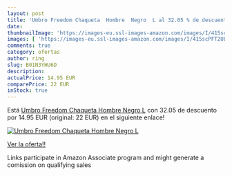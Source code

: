 ```yaml
---
layout: post
title: 'Umbro Freedom Chaqueta  Hombre  Negro  L al 32.05 % de descuento'
date: 
thumbnailImage: 'https://images-eu.ssl-images-amazon.com/images/I/415scPFT2UL._SL200_.jpg'
images: [ 'https://images-eu.ssl-images-amazon.com/images/I/415scPFT2UL._SL200_.jpg' ]
comments: true
category: ofertas
author: ring
slug: B01N3YHU6D
description:
actualPrice: 14.95 EUR
comparePrice: 22 EUR
inStock: true
---
```


Está [Umbro Freedom Chaqueta  Hombre  Negro  L](https://www.amazon.es/dp/B01N3YHU6D/?tag=tolees-21) con 32.05 de descuento por 14.95 EUR (original: 22 EUR) en el siguiente enlace!

[![Umbro Freedom Chaqueta  Hombre  Negro  L](https://images-eu.ssl-images-amazon.com/images/I/415scPFT2UL._SL200_.jpg)](https://www.amazon.es/dp/B01N3YHU6D/?tag=tolees-21)

[Ver la oferta!!](https://www.amazon.es/dp/B01N3YHU6D/?tag=tolees-21)

Links participate in Amazon Associate program and might generate a comission on qualifying sales


